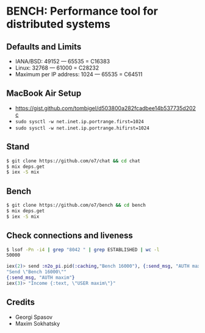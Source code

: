 # BENCH: Performance tool for distributed systems

Defaults and Limits
-------------------

* IANA/BSD: 49152 — 65535 = C16383
* Linux: 32768 — 61000 = C28232
* Maximum per IP address: 1024 — 65535 = C64511

MacBook Air Setup
-----------------

* https://gist.github.com/tombigel/d503800a282fcadbee14b537735d202c
* `sudo sysctl -w net.inet.ip.portrange.first=1024`
* `sudo sysctl -w net.inet.ip.portrange.hifirst=1024`

Stand
-----

```sh
$ git clone https://github.com/o7/chat && cd chat
$ mix deps.get
$ iex -S mix
```

Bench
-----

```sh
$ git clone https://github.com/o7/bench && cd bench
$ mix deps.get
$ iex -S mix
```

Check connections and liveness
------------------------------

```sh
$ lsof -Pn -i4 | grep "8042 " | grep ESTABLISHED | wc -l
50000
```

```elixir
iex(2)> send :n2o_pi.pid(:caching,"Bench 16000"), {:send_msg, "AUTH maxim"}
"Send \"Bench 16000\""
{:send_msg, "AUTH maxim"}
iex(3)> "Income {:text, \"USER maxim\"}"
```

Credits
-------

* Georgi Spasov
* Maxim Sokhatsky
